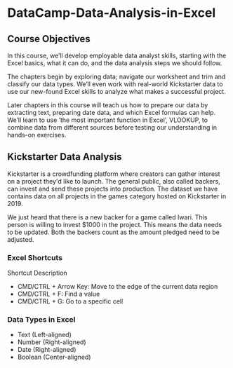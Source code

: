 # DataCamp-Data-Analysis-in-Excel

## Course Objectives

In this course, we’ll develop employable data analyst skills, starting with the Excel basics, what it can do, and the data analysis steps we should follow.

The chapters begin by exploring data; navigate our worksheet and trim and classify our data types. We’ll even work with real-world Kickstarter data to use our new-found Excel skills to analyze what makes a successful project.

Later chapters in this course will teach us how to prepare our data by extracting text, preparing date data, and which Excel formulas can help. We’ll learn to use ‘the most important function in Excel’, VLOOKUP, to combine data from different sources before testing our understanding in hands-on exercises.

## Kickstarter Data Analysis

Kickstarter is a crowdfunding platform where creators can gather interest on a project they'd like to launch. The general public, also called backers, can invest and send these projects into production. The dataset we have contains data on all projects in the games category hosted on Kickstarter in 2019.

We just heard that there is a new backer for a game called Iwari. This person is willing to invest $1000 in the project. This means the data needs to be updated. Both the backers count as the amount pledged need to be adjusted.

### Excel Shortcuts

Shortcut	Description
- CMD/CTRL + Arrow Key: Move to the edge of the current data region
- CMD/CTRL + F:	Find a value
- CMD/CTRL + G:	Go to a specific cell

### Data Types in Excel

- Text (Left-aligned)
- Number (Right-aligned)
- Date (Right-aligned)
- Boolean (Center-aligned)
